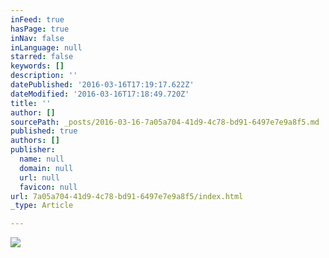 ```yaml
---
inFeed: true
hasPage: true
inNav: false
inLanguage: null
starred: false
keywords: []
description: ''
datePublished: '2016-03-16T17:19:17.622Z'
dateModified: '2016-03-16T17:18:49.720Z'
title: ''
author: []
sourcePath: _posts/2016-03-16-7a05a704-41d9-4c78-bd91-6497e7e9a8f5.md
published: true
authors: []
publisher:
  name: null
  domain: null
  url: null
  favicon: null
url: 7a05a704-41d9-4c78-bd91-6497e7e9a8f5/index.html
_type: Article

---
```

![](https://the-grid-user-content.s3-us-west-2.amazonaws.com/0506f366-1970-40bf-b3d2-69a5c7782849.jpg)